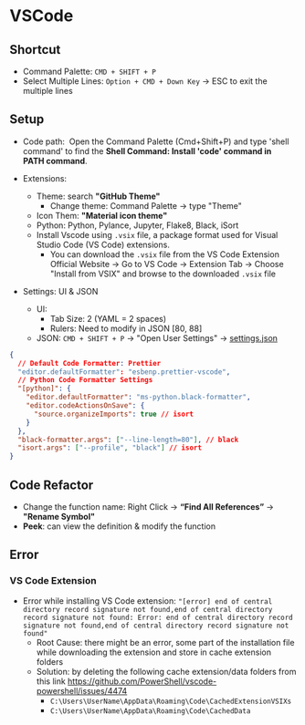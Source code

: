 # VSCode
## Shortcut
- Command Palette: `CMD + SHIFT + P`
- Select Multiple Lines: `Option + CMD + Down Key` &#8594; ESC to exit the multiple lines

## Setup
- Code path:  Open the Command Palette (Cmd+Shift+P) and type 'shell command' to find the **Shell Command: Install 'code' command in PATH command**.
- Extensions:
  - Theme: search **"GitHub Theme"**
    - Change theme: Command Palette &#8594; type "Theme"
  - Icon Them: **"Material icon theme"**
  - Python: Python, Pylance, Jupyter, Flake8, Black, iSort
  - Install Vscode using `.vsix` file, a package format used for Visual Studio Code (VS Code) extensions.
    - You can download the `.vsix` file from the VS Code Extension Official Website &#8594; Go to VS Code &#8594; Extension Tab &#8594; Choose "Install from VSIX" and browse to the downloaded `.vsix` file 
- Settings: UI & JSON

  - UI:
    - Tab Size: 2 (YAML = 2 spaces)
    - Rulers: Need to modify in JSON [80, 88]
  - JSON: `CMD + SHIFT + P` &#8594; "Open User Settings" &#8594; [settings.json](../docs/assests/settings.json)

```json
{
  // Default Code Formatter: Prettier
  "editor.defaultFormatter": "esbenp.prettier-vscode",
  // Python Code Formatter Settings
  "[python]": {
    "editor.defaultFormatter": "ms-python.black-formatter",
    "editor.codeActionsOnSave": {
      "source.organizeImports": true // isort
    }
  },
  "black-formatter.args": ["--line-length=80"], // black
  "isort.args": ["--profile", "black"] // isort
}
```

## Code Refactor

- Change the function name: Right Click &#8594; **“Find All References”** &#8594; **"Rename Symbol"**
- **Peek**: can view the definition & modify the function

## Error
### VS Code Extension
- Error while installing VS Code extension: `"[error] end of central directory record signature not found,end of central directory record signature not found: Error: end of central directory record signature not found,end of central directory record signature not found"`
  - Root Cause: there might be an error, some part of the installation file while downloading the extension and store in cache extension folders
  - Solution: by deleting the following cache extension/data folders from this link https://github.com/PowerShell/vscode-powershell/issues/4474 
    - `C:\Users\UserName\AppData\Roaming\Code\CachedExtensionVSIXs`
    - `C:\Users\UserName\AppData\Roaming\Code\CachedData` 
